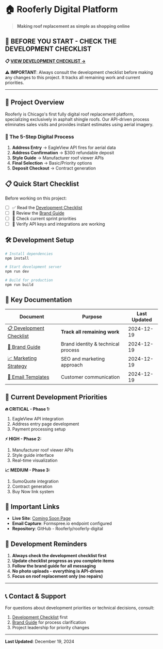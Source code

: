 # 🏠 Rooferly Digital Platform

> **Making roof replacement as simple as shopping online**

## 🚨 **BEFORE YOU START - CHECK THE DEVELOPMENT CHECKLIST**

**📋 [VIEW DEVELOPMENT CHECKLIST →](docs/DEVELOPMENT_CHECKLIST.md)**

⚠️ **IMPORTANT**: Always consult the development checklist before making any changes to this project. It tracks all remaining work and current priorities.

---

## 🎯 Project Overview

Rooferly is Chicago's first fully digital roof replacement platform, specializing exclusively in asphalt shingle roofs. Our API-driven process eliminates sales visits and provides instant estimates using aerial imagery.

### 🔄 The 5-Step Digital Process

1. **Address Entry** → EagleView API fires for aerial data
2. **Address Confirmation** → $300 refundable deposit
3. **Style Guide** → Manufacturer roof viewer APIs
4. **Final Selection** → Basic/Priority options
5. **Deposit Checkout** → Contract generation

## 📋 Quick Start Checklist

Before working on this project:

- [ ] ✅ Read the [Development Checklist](docs/DEVELOPMENT_CHECKLIST.md)
- [ ] 📖 Review the [Brand Guide](docs/brand-guide.md) 
- [ ] 🎯 Check current sprint priorities
- [ ] 🔗 Verify API keys and integrations are working

## 🛠️ Development Setup

```bash
# Install dependencies
npm install

# Start development server
npm run dev

# Build for production
npm run build
```

## 📁 Key Documentation

| Document | Purpose | Last Updated |
|----------|---------|--------------|
| [📋 Development Checklist](docs/DEVELOPMENT_CHECKLIST.md) | **Track all remaining work** | 2024-12-19 |
| [🎨 Brand Guide](docs/brand-guide.md) | Brand identity & technical process | 2024-12-19 |
| [📈 Marketing Strategy](docs/MARKETING_SEO_STRATEGY.md) | SEO and marketing approach | 2024-12-19 |
| [📧 Email Templates](docs/EMAIL_SEQUENCE_TEMPLATE.md) | Customer communication | 2024-12-19 |

## 🎯 Current Development Priorities

**🔥 CRITICAL - Phase 1:**
1. EagleView API integration
2. Address entry page development  
3. Payment processing setup

**⚡ HIGH - Phase 2:**
1. Manufacturer roof viewer APIs
2. Style guide interface
3. Real-time visualization

**📈 MEDIUM - Phase 3:**
1. SumoQuote integration
2. Contract generation
3. Buy Now link system

## 🔗 Important Links

- **Live Site**: [Coming Soon Page](https://rooferly.com)
- **Email Capture**: Formspree.io endpoint configured
- **Repository**: GitHub - Rooferly/rooferly-digital

## 🚨 Development Reminders

1. **Always check the development checklist first**
2. **Update checklist progress as you complete items**
3. **Follow the brand guide for all messaging**
4. **No photo uploads - everything is API-driven**
5. **Focus on roof replacement only (no repairs)**

---

## 📞 Contact & Support

For questions about development priorities or technical decisions, consult:
1. [Development Checklist](docs/DEVELOPMENT_CHECKLIST.md) first
2. [Brand Guide](docs/brand-guide.md) for process clarification
3. Project leadership for priority changes

---

**Last Updated**: December 19, 2024